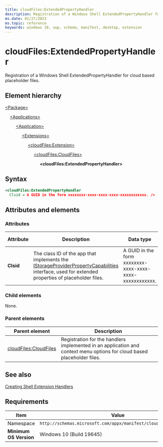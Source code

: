 ```yaml
---
title: cloudFiles:ExtendedPropertyHandler
description: Registration of a Windows Shell ExtendedPropertyHandler for cloud based placeholder files. (cloudFiles:ExtendedPropertyHandler) 
ms.date: 01/27/2023
ms.topic: reference
keywords: windows 10, uwp, schema, manifest, desktop, extension 
---
```


# cloudFiles:ExtendedPropertyHandler

Registration of a Windows Shell ExtendedPropertyHandler for cloud based placeholder files.

## Element hierarchy

[\<Package\>](element-package.md)

&nbsp;&nbsp;&nbsp;&nbsp;[\<Applications\>](element-applications.md)

&nbsp;&nbsp;&nbsp;&nbsp; &nbsp;&nbsp;&nbsp;&nbsp;[\<Application\>](element-application.md)

&nbsp;&nbsp;&nbsp;&nbsp; &nbsp;&nbsp;&nbsp;&nbsp; &nbsp;&nbsp;&nbsp;&nbsp;[\<Extensions\>](element-1-extensions.md)

&nbsp;&nbsp;&nbsp;&nbsp; &nbsp;&nbsp;&nbsp;&nbsp; &nbsp;&nbsp;&nbsp;&nbsp; &nbsp;&nbsp;&nbsp;&nbsp;[\<cloudFiles:Extension\>](element-cloudfiles-extension.md)

&nbsp;&nbsp;&nbsp;&nbsp; &nbsp;&nbsp;&nbsp;&nbsp; &nbsp;&nbsp;&nbsp;&nbsp; &nbsp;&nbsp;&nbsp;&nbsp; &nbsp;&nbsp;&nbsp;&nbsp;[\<cloudFiles:CloudFiles\>](element-cloudfiles-cloudfiles.md)

&nbsp;&nbsp;&nbsp;&nbsp; &nbsp;&nbsp;&nbsp;&nbsp; &nbsp;&nbsp;&nbsp;&nbsp; &nbsp;&nbsp;&nbsp;&nbsp; &nbsp;&nbsp;&nbsp;&nbsp; &nbsp;&nbsp;&nbsp;&nbsp;**\<cloudFiles:ExtendedPropertyHandler\>**

## Syntax

```xml
<cloudFiles:ExtendedPropertyHandler
  Clsid = A GUID in the form xxxxxxxx-xxxx-xxxx-xxxx-xxxxxxxxxxxx. />
```

## Attributes and elements

### Attributes

| Attribute | Description | Data type | Required | Default value |
|-|-|-|-|-|
| **Clsid** | The class ID of the app that implements the [IStorageProviderPropertyCapabilities](/uwp/api/windows.storage.provider.istorageproviderpropertycapabilities) interface, used for extended properties of placeholder files. | A GUID in the form xxxxxxxx-xxxx-xxxx-xxxx-xxxxxxxxxxxx. | No |

### Child elements

None.

### Parent elements

| Parent element | Description |
|-|-|
| [cloudFiles:CloudFiles](element-cloudfiles-cloudfiles.md) | Registration for the handlers implemented in an application and context menu options for cloud based placeholder files. |
## See also

[Creating Shell Extension Handlers](/windows/win32/shell/handlers)


## Requirements

| Item  | Value  |
|--|--|
| Namespace | `http://schemas.microsoft.com/appx/manifest/cloudfiles/windows10` |
| **Minimum OS Version** | Windows 10 (Build 19645) |

